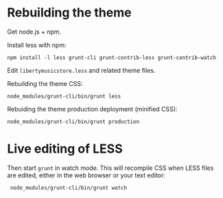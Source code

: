# Rebuilding the theme

Get node.js + npm.

Install less with npm:

    npm install -l less grunt-cli grunt-contrib-less grunt-contrib-watch

Edit `libertymusicstore.less` and related theme files.

Rebuilding the theme CSS:

    node_modules/grunt-cli/bin/grunt less

Rebuiding the theme production deployment (minified CSS):

    node_modules/grunt-cli/bin/grunt production

# Live editing of LESS

Then start `grunt` in watch mode. This will recompile CSS when LESS files are edited, either in the web browser or your text editor:

     node_modules/grunt-cli/bin/grunt watch
